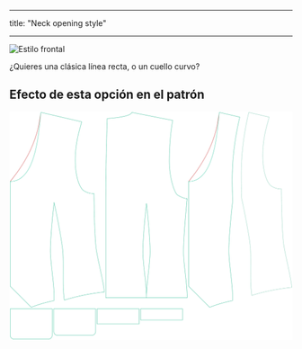 - - -
title: "Neck opening style"
- - -

![Estilo frontal](frontstyle.svg)

¿Quieres una clásica línea recta, o un cuello curvo?

## Efecto de esta opción en el patrón

![Esta imagen muestra el efecto de esta opción superponiendo varias variantes que tienen un valor diferente para esta opción](wahid_frontstyle_sample.svg "Effect of this option on the pattern")
